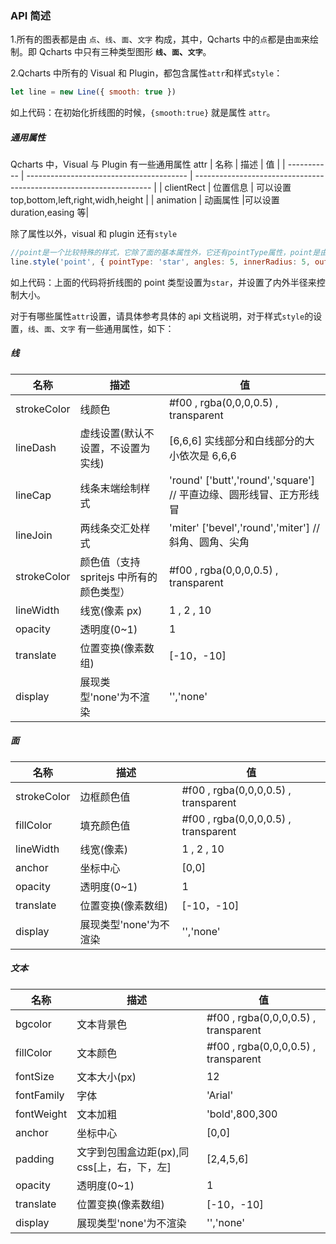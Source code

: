 ### API 简述

1.所有的图表都是由 `点`、`线`、`面`、`文字` 构成，其中，Qcharts 中的`点`都是由`面`来绘制。即 Qcharts 中只有三种类型图形 <b>`线`、`面`、`文字`</b>。

2.Qcharts 中所有的 Visual 和 Plugin，都包含属性`attr`和样式`style`：

```javascript
let line = new Line({ smooth: true })
```

如上代码：在初始化折线图的时候，`{smooth:true}` 就是属性 `attr`。

##### 通用属性

Qcharts 中，Visual 与 Plugin 有一些通用属性 attr
| 名称 | 描述 | 值 |
| ----------- | ---------------------------------------- | ------------------------------------------------------------------- |
| clientRect | 位置信息 | 可以设置 top,bottom,left,right,widh,height |
| animation | 动画属性 |可以设置 duration,easing 等|

除了属性以外，visual 和 plugin 还有`style`

```javascript
//point是一个比较特殊的样式，它除了面的基本属性外，它还有pointType属性，point是由Point插件来完成渲染的,详情查看 Plugin → Point
line.style('point', { pointType: 'star', angles: 5, innerRadius: 5, outerRadius: 10 })
```

如上代码：上面的代码将折线图的 point 类型设置为`star`，并设置了内外半径来控制大小。

对于有哪些属性`attr`设置，请具体参考具体的 api 文档说明，对于样式`style`的设置，`线`、`面`、`文字` 有一些通用属性，如下：

##### 线

| 名称        | 描述                                     | 值                                                                  |
| ----------- | ---------------------------------------- | ------------------------------------------------------------------- |
| strokeColor | 线颜色                                   | #f00 , rgba(0,0,0,0.5) , transparent                                |
| lineDash    | 虚线设置(默认不设置，不设置为实线)       | [6,6,6] 实线部分和白线部分的大小依次是 6,6,6                        |
| lineCap     | 线条末端绘制样式                         | 'round' ['butt','round','square'] // 平直边缘、圆形线冒、正方形线冒 |
| lineJoin    | 两线条交汇处样式                         | 'miter' ['bevel','round','miter'] //斜角、圆角、尖角                |
| strokeColor | 颜色值（支持 spritejs 中所有的颜色类型） | #f00 , rgba(0,0,0,0.5) , transparent                                |
| lineWidth   | 线宽(像素 px)                            | 1 , 2 , 10                                                          |
| opacity     | 透明度(0~1)                              | 1                                                                   |
| translate   | 位置变换(像素数组)                       | [-10，-10]                                                          |
| display     | 展现类型'none'为不渲染                   | '','none'                                                           |

##### 面

| 名称        | 描述                   | 值                                   |
| ----------- | ---------------------- | ------------------------------------ |
| strokeColor | 边框颜色值             | #f00 , rgba(0,0,0,0.5) , transparent |
| fillColor   | 填充颜色值             | #f00 , rgba(0,0,0,0.5) , transparent |
| lineWidth   | 线宽(像素)             | 1 , 2 , 10                           |
| anchor      | 坐标中心               | [0,0]                                |
| opacity     | 透明度(0~1)            | 1                                    |
| translate   | 位置变换(像素数组)     | [-10，-10]                           |
| display     | 展现类型'none'为不渲染 | '','none'                            |

##### 文本

| 名称       | 描述                                        | 值                                   |
| ---------- | ------------------------------------------- | ------------------------------------ |
| bgcolor    | 文本背景色                                  | #f00 , rgba(0,0,0,0.5) , transparent |
| fillColor  | 文本颜色                                    | #f00 , rgba(0,0,0,0.5) , transparent |
| fontSize   | 文本大小(px)                                | 12                                   |
| fontFamily | 字体                                        | 'Arial'                              |
| fontWeight | 文本加粗                                    | 'bold',800,300                       |
| anchor     | 坐标中心                                    | [0,0]                                |
| padding    | 文字到包围盒边距(px),同 css[上，右，下，左] | [2,4,5,6]                            |
| opacity    | 透明度(0~1)                                 | 1                                    |
| translate  | 位置变换(像素数组)                          | [-10，-10]                           |
| display    | 展现类型'none'为不渲染                      | '','none'                            |
